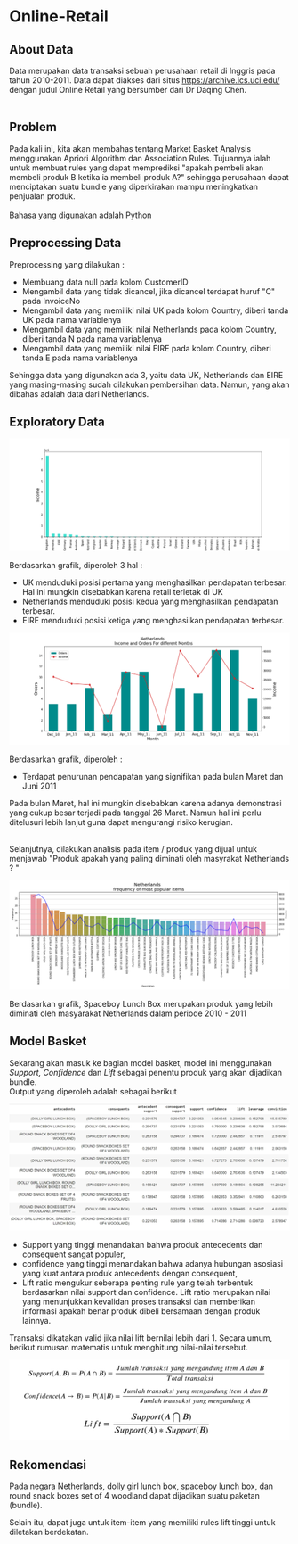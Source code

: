 # Online-Retail

## About Data
Data merupakan data transaksi sebuah perusahaan retail di Inggris pada tahun 2010-2011. Data dapat diakses dari situs https://archive.ics.uci.edu/ dengan judul Online Retail yang bersumber dari Dr Daqing Chen. <br> <br>

## Problem
Pada kali ini, kita akan membahas tentang Market Basket Analysis menggunakan Apriori Algorithm dan Association Rules.
Tujuannya ialah untuk membuat rules yang dapat memprediksi "apakah pembeli akan membeli produk B ketika ia membeli produk A?" sehingga perusahaan dapat menciptakan suatu bundle yang diperkirakan mampu meningkatkan penjualan produk. <br> <br>
Bahasa yang digunakan adalah Python

## Preprocessing Data
Preprocessing yang dilakukan :
<ul>
  <li>Membuang data null pada kolom CustomerID </li>
  <li>Mengambil data yang tidak dicancel, jika dicancel terdapat huruf "C" pada InvoiceNo </li>
  <li>Mengambil data yang memiliki nilai UK pada kolom Country, diberi tanda UK pada nama variablenya</li>
  <li>Mengambil data yang memiliki nilai Netherlands pada kolom Country, diberi tanda N pada nama variablenya</li>
  <li>Mengambil data yang memiliki nilai EIRE pada kolom Country, diberi tanda E pada nama variablenya</li>
</ul>
<p> Sehingga data yang digunakan ada 3, yaitu data UK, Netherlands dan EIRE yang masing-masing sudah dilakukan pembersihan data. Namun, yang akan dibahas adalah data dari Netherlands. </p>

## Exploratory Data
<p align="center">
    <img size ="10%" src="Income.png">
</p>
<p> Berdasarkan grafik, diperoleh 3 hal : </p>
 <ul>
  <li>UK menduduki posisi pertama yang menghasilkan pendapatan terbesar. Hal ini mungkin disebabkan karena retail terletak di UK</li>
  <li>Netherlands menduduki posisi kedua yang menghasilkan pendapatan terbesar.</li>
  <li>EIRE menduduki posisi ketiga yang menghasilkan pendapatan terbesar.</li>
</ul>
 
 <p align="center">
    <img size ="10%" src="Income Netherlands.png">
 </p>
<p> Berdasarkan grafik, diperoleh : </p>
<ul>
  <li>Terdapat penurunan pendapatan yang signifikan pada bulan Maret dan Juni 2011</li>
</ul>
<p> Pada bulan Maret, hal ini mungkin disebabkan karena adanya demonstrasi yang cukup besar terjadi pada tanggal 26 Maret. Namun hal ini perlu ditelusuri lebih lanjut guna dapat mengurangi risiko kerugian. <br> <br> </p>

<p> Selanjutnya, dilakukan analisis pada item / produk yang dijual untuk menjawab "Produk apakah yang paling diminati oleh masyrakat Netherlands ? " </p>

 <p align="center">
    <img size ="10%" src="Netherlands items.png">
 </p>
<p> Berdasarkan grafik, Spaceboy Lunch Box merupakan produk yang lebih diminati oleh masyarakat Netherlands dalam periode 2010 - 2011 </p>

## Model Basket
<p> Sekarang akan masuk ke bagian model basket, model ini menggunakan <i>Support, Confidence </i> dan <i> Lift </i> sebagai penentu produk yang akan dijadikan bundle. <br> Output yang diperoleh adalah sebagai berikut </p>

<p align="center">
    <img size ="10%" src="Netherlands.jpg">
</p>

<p>
  <ul>
    <li> Support yang tinggi menandakan bahwa produk antecedents dan consequent sangat populer, </li>
    <li> confidence yang tinggi menandakan bahwa adanya hubungan asosiasi yang kuat antara produk antecedents dengan consequent, </li> 
    <li> Lift ratio mengukur seberapa penting rule yang telah terbentuk berdasarkan nilai support dan confidence. Lift ratio merupakan nilai yang menunjukkan kevalidan proses transaksi dan memberikan informasi apakah benar produk dibeli bersamaan dengan produk lainnya. </li> 
  </ul>
Transaksi dikatakan valid jika nilai lift bernilai lebih dari 1. Secara umum, berikut rumusan matematis untuk menghitung nilai-nilai tersebut. 
</p>

<p align="center">
    <img size ="10%" src="Score.jpg">
</p>


## Rekomendasi
Pada negara Netherlands, dolly girl lunch box, spaceboy lunch box, dan round snack boxes set of 4 woodland dapat dijadikan suatu paketan (bundle). 

Selain itu, dapat juga untuk item-item yang memiliki rules lift tinggi untuk diletakan berdekatan.
